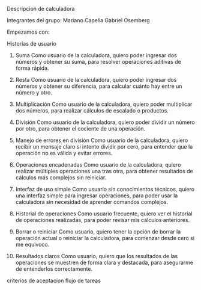 Descripcion de calculadora

Integrantes del grupo:
Mariano Capella
Gabriel Osemberg


Empezamos con:

Historias de usuario

1. Suma
Como usuario de la calculadora,
quiero poder ingresar dos números y obtener su suma,
para resolver operaciones aditivas de forma rápida.

2. Resta
Como usuario de la calculadora,
quiero poder ingresar dos números y obtener su diferencia,
para calcular cuánto hay entre un número y otro.

3. Multiplicación
Como usuario de la calculadora,
quiero poder multiplicar dos números,
para realizar cálculos de escalado o productos.

4. División
Como usuario de la calculadora,
quiero poder dividir un número por otro,
para obtener el cociente de una operación.

5. Manejo de errores en división
Como usuario de la calculadora,
quiero recibir un mensaje claro si intento dividir por cero,
para entender que la operación no es válida y evitar errores.

6. Operaciones encadenadas
Como usuario de la calculadora,
quiero realizar múltiples operaciones una tras otra,
para obtener resultados de cálculos más complejos sin reiniciar.

7. Interfaz de uso simple
Como usuario sin conocimientos técnicos,
quiero una interfaz simple para ingresar operaciones,
para poder usar la calculadora sin necesidad de aprender comandos complejos.

8. Historial de operaciones
Como usuario frecuente,
quiero ver el historial de operaciones realizadas,
para poder revisar mis cálculos anteriores.

9. Borrar o reiniciar
Como usuario,
quiero tener la opción de borrar la operación actual o reiniciar la calculadora,
para comenzar desde cero si me equivoco.

10. Resultados claros
Como usuario,
quiero que los resultados de las operaciones se muestren de forma clara y destacada,
para asegurarme de entenderlos correctamente.


criterios de aceptacion
flujo de tareas

